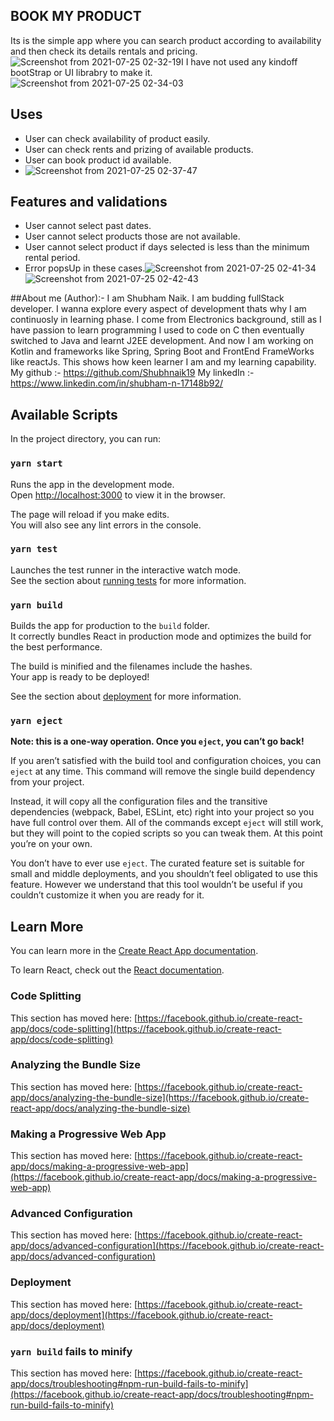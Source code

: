## BOOK MY PRODUCT
Its is the simple app where you can search product according to availability and then check its details rentals and pricing.![Screenshot from 2021-07-25 02-32-19](https://user-images.githubusercontent.com/44295222/126881033-7b2454ce-d2f2-402a-81f5-653475898cc7.png)I
I have not used any kindoff bootStrap or UI librabry to make it.
![Screenshot from 2021-07-25 02-34-03](https://user-images.githubusercontent.com/44295222/126881065-564a117a-9349-4c4e-be6f-7568d9b8c9c3.png)

## Uses
* User can check availability of product easily.
* User can check rents and prizing of available products.
* User can book product id available.
* ![Screenshot from 2021-07-25 02-37-47](https://user-images.githubusercontent.com/44295222/126881100-9f346c41-3f35-4e91-a5a8-15c61c628641.png)

## Features and validations
* User cannot select past dates.
* User cannot select products those are not available.
* User cannot select product if days selected is less than the minimum rental period.
* Error popsUp in these cases.![Screenshot from 2021-07-25 02-41-34](https://user-images.githubusercontent.com/44295222/126881169-badb46c7-387f-4a92-841b-a1dd86ff1573.png)
![Screenshot from 2021-07-25 02-42-43](https://user-images.githubusercontent.com/44295222/126881178-2e717552-8322-4fa8-ab3b-f74501b6633d.png)

##About me (Author):-
I am Shubham Naik. I am budding fullStack developer. I wanna explore every aspect of development thats why I am continuosly in learning phase. I come from Electronics background, still as I have passion to learn programming I used to code on C then eventually switched to Java and learnt J2EE development. And now I am working on Kotlin and frameworks like Spring, Spring Boot and FrontEnd FrameWorks like reactJs. This shows how keen learner I am and my learning capability.
My github :- https://github.com/Shubhnaik19
My linkedIn :- https://www.linkedin.com/in/shubham-n-17148b92/
## Available Scripts

In the project directory, you can run:

### `yarn start`

Runs the app in the development mode.\
Open [http://localhost:3000](http://localhost:3000) to view it in the browser.

The page will reload if you make edits.\
You will also see any lint errors in the console.

### `yarn test`

Launches the test runner in the interactive watch mode.\
See the section about [running tests](https://facebook.github.io/create-react-app/docs/running-tests) for more information.

### `yarn build`

Builds the app for production to the `build` folder.\
It correctly bundles React in production mode and optimizes the build for the best performance.

The build is minified and the filenames include the hashes.\
Your app is ready to be deployed!

See the section about [deployment](https://facebook.github.io/create-react-app/docs/deployment) for more information.

### `yarn eject`

**Note: this is a one-way operation. Once you `eject`, you can’t go back!**

If you aren’t satisfied with the build tool and configuration choices, you can `eject` at any time. This command will remove the single build dependency from your project.

Instead, it will copy all the configuration files and the transitive dependencies (webpack, Babel, ESLint, etc) right into your project so you have full control over them. All of the commands except `eject` will still work, but they will point to the copied scripts so you can tweak them. At this point you’re on your own.

You don’t have to ever use `eject`. The curated feature set is suitable for small and middle deployments, and you shouldn’t feel obligated to use this feature. However we understand that this tool wouldn’t be useful if you couldn’t customize it when you are ready for it.

## Learn More

You can learn more in the [Create React App documentation](https://facebook.github.io/create-react-app/docs/getting-started).

To learn React, check out the [React documentation](https://reactjs.org/).

### Code Splitting

This section has moved here: [https://facebook.github.io/create-react-app/docs/code-splitting](https://facebook.github.io/create-react-app/docs/code-splitting)

### Analyzing the Bundle Size

This section has moved here: [https://facebook.github.io/create-react-app/docs/analyzing-the-bundle-size](https://facebook.github.io/create-react-app/docs/analyzing-the-bundle-size)

### Making a Progressive Web App

This section has moved here: [https://facebook.github.io/create-react-app/docs/making-a-progressive-web-app](https://facebook.github.io/create-react-app/docs/making-a-progressive-web-app)

### Advanced Configuration

This section has moved here: [https://facebook.github.io/create-react-app/docs/advanced-configuration](https://facebook.github.io/create-react-app/docs/advanced-configuration)

### Deployment

This section has moved here: [https://facebook.github.io/create-react-app/docs/deployment](https://facebook.github.io/create-react-app/docs/deployment)

### `yarn build` fails to minify

This section has moved here: [https://facebook.github.io/create-react-app/docs/troubleshooting#npm-run-build-fails-to-minify](https://facebook.github.io/create-react-app/docs/troubleshooting#npm-run-build-fails-to-minify)
